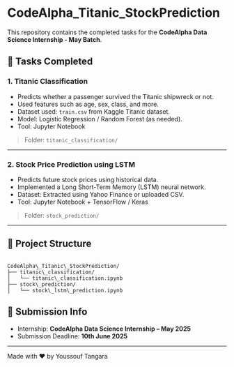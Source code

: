 # CodeAlpha_Titanic_StockPrediction

This repository contains the completed tasks for the **CodeAlpha Data Science Internship - May Batch**.

## 📌 Tasks Completed

### 1. Titanic Classification
- Predicts whether a passenger survived the Titanic shipwreck or not.
- Used features such as age, sex, class, and more.
- Dataset used: `train.csv` from Kaggle Titanic dataset.
- Model: Logistic Regression / Random Forest (as needed).
- Tool: Jupyter Notebook

> Folder: `titanic_classification/`

---

### 2. Stock Price Prediction using LSTM
- Predicts future stock prices using historical data.
- Implemented a Long Short-Term Memory (LSTM) neural network.
- Dataset: Extracted using Yahoo Finance or uploaded CSV.
- Tool: Jupyter Notebook + TensorFlow / Keras

> Folder: `stock_prediction/`

---

## 📁 Project Structure

```

CodeAlpha\_Titanic\_StockPrediction/
├── titanic\_classification/
│   └── titanic\_classification.ipynb
├── stock\_prediction/
│   └── stock\_lstm\_prediction.ipynb

```

## 📅 Submission Info

- Internship: **CodeAlpha Data Science Internship – May 2025**
- Submission Deadline: **10th June 2025**

---

Made with ❤️ by Youssouf Tangara
